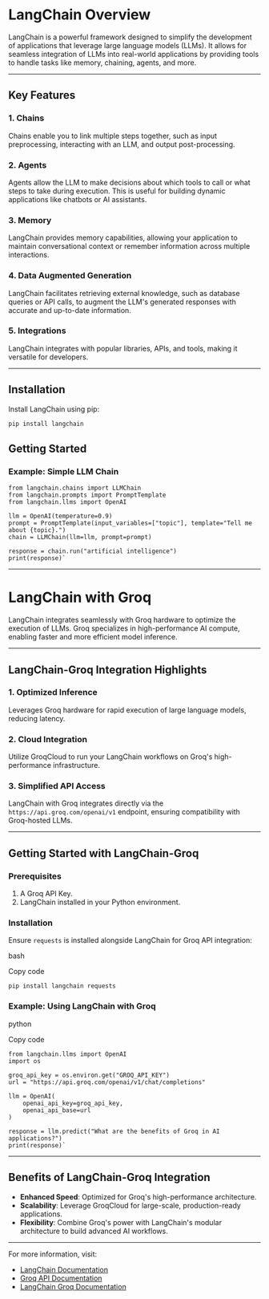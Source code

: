 # LangChain Overview

LangChain is a powerful framework designed to simplify the development of applications that leverage large language models (LLMs). It allows for seamless integration of LLMs into real-world applications by providing tools to handle tasks like memory, chaining, agents, and more.

---

## Key Features

### 1. **Chains**
Chains enable you to link multiple steps together, such as input preprocessing, interacting with an LLM, and output post-processing.

### 2. **Agents**
Agents allow the LLM to make decisions about which tools to call or what steps to take during execution. This is useful for building dynamic applications like chatbots or AI assistants.

### 3. **Memory**
LangChain provides memory capabilities, allowing your application to maintain conversational context or remember information across multiple interactions.

### 4. **Data Augmented Generation**
LangChain facilitates retrieving external knowledge, such as database queries or API calls, to augment the LLM's generated responses with accurate and up-to-date information.

### 5. **Integrations**
LangChain integrates with popular libraries, APIs, and tools, making it versatile for developers.

---

## Installation
Install LangChain using pip:

```bash
pip install langchain
```

Getting Started
---------------

### Example: Simple LLM Chain


```
from langchain.chains import LLMChain
from langchain.prompts import PromptTemplate
from langchain.llms import OpenAI

llm = OpenAI(temperature=0.9)
prompt = PromptTemplate(input_variables=["topic"], template="Tell me about {topic}.")
chain = LLMChain(llm=llm, prompt=prompt)

response = chain.run("artificial intelligence")
print(response)`
```
* * * * *

LangChain with Groq
===================

LangChain integrates seamlessly with Groq hardware to optimize the execution of LLMs. Groq specializes in high-performance AI compute, enabling faster and more efficient model inference.

* * * * *

LangChain-Groq Integration Highlights
-------------------------------------

### 1\. **Optimized Inference**

Leverages Groq hardware for rapid execution of large language models, reducing latency.

### 2\. **Cloud Integration**

Utilize GroqCloud to run your LangChain workflows on Groq's high-performance infrastructure.

### 3\. **Simplified API Access**

LangChain with Groq integrates directly via the `https://api.groq.com/openai/v1` endpoint, ensuring compatibility with Groq-hosted LLMs.

* * * * *

Getting Started with LangChain-Groq
-----------------------------------

### Prerequisites

1.  A Groq API Key.
2.  LangChain installed in your Python environment.

### Installation

Ensure `requests` is installed alongside LangChain for Groq API integration:

bash

Copy code

`pip install langchain requests`

### Example: Using LangChain with Groq

python

Copy code

```
from langchain.llms import OpenAI
import os

groq_api_key = os.environ.get("GROQ_API_KEY")
url = "https://api.groq.com/openai/v1/chat/completions"

llm = OpenAI(
    openai_api_key=groq_api_key,
    openai_api_base=url
)

response = llm.predict("What are the benefits of Groq in AI applications?")
print(response)`
```
* * * * *

Benefits of LangChain-Groq Integration
--------------------------------------

-   **Enhanced Speed**: Optimized for Groq's high-performance architecture.
-   **Scalability**: Leverage GroqCloud for large-scale, production-ready applications.
-   **Flexibility**: Combine Groq's power with LangChain's modular architecture to build advanced AI workflows.

* * * * *

For more information, visit:

-   [LangChain Documentation](https://python.langchain.com/docs/introduction/)
-   [Groq API Documentation](https://api.groq.com)
-   [LangChain Groq Documentation](https://python.langchain.com/docs/integrations/chat/groq/)
